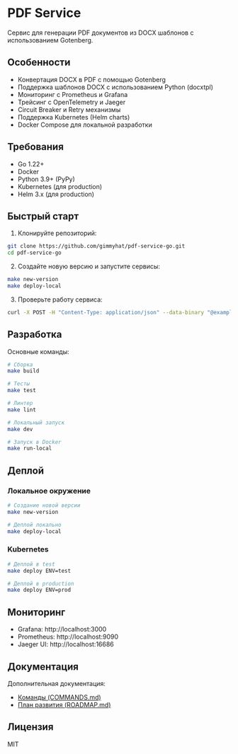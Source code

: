 # PDF Service

Сервис для генерации PDF документов из DOCX шаблонов с использованием Gotenberg.

## Особенности

- Конвертация DOCX в PDF с помощью Gotenberg
- Поддержка шаблонов DOCX с использованием Python (docxtpl)
- Мониторинг с Prometheus и Grafana
- Трейсинг с OpenTelemetry и Jaeger
- Circuit Breaker и Retry механизмы
- Поддержка Kubernetes (Helm charts)
- Docker Compose для локальной разработки

## Требования

- Go 1.22+
- Docker
- Python 3.9+ (PyPy)
- Kubernetes (для production)
- Helm 3.x (для production)

## Быстрый старт

1. Клонируйте репозиторий:
```bash
git clone https://github.com/gimmyhat/pdf-service-go.git
cd pdf-service-go
```

2. Создайте новую версию и запустите сервисы:
```bash
make new-version
make deploy-local
```

3. Проверьте работу сервиса:
```bash
curl -X POST -H "Content-Type: application/json" --data-binary "@example.json" http://localhost:8080/api/v1/docx -o result.pdf
```

## Разработка

Основные команды:

```bash
# Сборка
make build

# Тесты
make test

# Линтер
make lint

# Локальный запуск
make dev

# Запуск в Docker
make run-local
```

## Деплой

### Локальное окружение

```bash
# Создание новой версии
make new-version

# Деплой локально
make deploy-local
```

### Kubernetes

```bash
# Деплой в test
make deploy ENV=test

# Деплой в production
make deploy ENV=prod
```

## Мониторинг

- Grafana: http://localhost:3000
- Prometheus: http://localhost:9090
- Jaeger UI: http://localhost:16686

## Документация

Дополнительная документация:
- [Команды (COMMANDS.md)](COMMANDS.md)
- [План развития (ROADMAP.md)](ROADMAP.md)

## Лицензия

MIT
